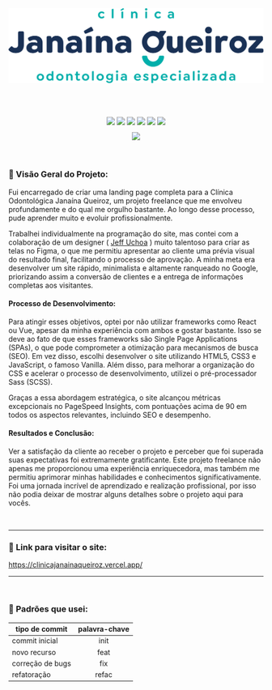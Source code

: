 <p align="center">
  <img src="Logo 01 azul.png" width="600" />
</p>

<br>
<br>

<p align="center">
  <img align="center" src="https://img.shields.io/badge/javascript-%2320232a.svg?style=for-the-badge&logo=javascript&logoColor=%23F7DF1E" />
  <img align="center" src="https://img.shields.io/badge/html-%2320232a.svg?style=for-the-badge&logo=html5"/>
  <img align="center" src="https://img.shields.io/badge/css-%2320232a.svg?style=for-the-badge&logo=css3"/>
  <img align="center" src="https://img.shields.io/badge/sass-%2320232a.svg?style=for-the-badge&logo=sass"/>
  <img align="center" src="https://img.shields.io/badge/figma-%2320232a.svg?style=for-the-badge&logo=figma&logoColor=white" />
  <img align="center" src="https://img.shields.io/badge/git-%2320232a.svg?style=for-the-badge&logo=git&logoColor=%white" />
</p>

<p align="center">
   <img src="http://img.shields.io/static/v1?label=STATUS&message=Finalizado&color=GREEN&style=for-the-badge" />
</p>



<br>

### 📌 Visão Geral do Projeto:

<p>
Fui encarregado de criar uma landing page completa para a Clínica Odontológica Janaína Queiroz, um projeto freelance que me envolveu profundamente e do qual me orgulho bastante. Ao longo desse processo, pude aprender muito e evoluir profissionalmente.

Trabalhei individualmente na programação do site, mas contei com a colaboração de um designer ( [Jeff Uchoa](https://www.linkedin.com/in/jeff-uchoa-b264b3186/) ) muito talentoso para criar as telas no Figma, o que me permitiu apresentar ao cliente uma prévia visual do resultado final, facilitando o processo de aprovação. A minha meta era desenvolver um site rápido, minimalista e altamente ranqueado no Google, priorizando assim a conversão de clientes e a entrega de informações completas aos visitantes.

#### Processo de Desenvolvimento:

Para atingir esses objetivos, optei por não utilizar frameworks como React ou Vue, apesar da minha experiência com ambos e gostar bastante. Isso se deve ao fato de que esses frameworks são Single Page Applications (SPAs), o que pode comprometer a otimização para mecanismos de busca (SEO). Em vez disso, escolhi desenvolver o site utilizando HTML5, CSS3 e JavaScript, o famoso Vanilla. Além disso, para melhorar a organização do CSS e acelerar o processo de desenvolvimento, utilizei o pré-processador Sass (SCSS).

Graças a essa abordagem estratégica, o site alcançou métricas excepcionais no PageSpeed Insights, com pontuações acima de 90 em todos os aspectos relevantes, incluindo SEO e desempenho.

#### Resultados e Conclusão:

Ver a satisfação da cliente ao receber o projeto e perceber que foi superada suas expectativas foi extremamente gratificante. Este projeto freelance não apenas me proporcionou uma experiência enriquecedora, mas também me permitiu aprimorar minhas habilidades e conhecimentos significativamente. Foi uma jornada incrível de aprendizado e realização profissional, por isso não podia deixar de mostrar alguns detalhes sobre o projeto aqui para vocês.
</p>

<br>

---

### 🔷 Link para visitar o site:

<https://clinicajanainaqueiroz.vercel.app/>

---

<br>

### 🤔 Padrões que usei:

| tipo de commit   | palavra-chave |
| ---------------- | :-----------: |
| commit inicial   |     init      |
| novo recurso     |     feat      |
| correção de bugs |      fix      |
| refatoração      |     refac     |

